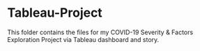 # Tableau-Project

This folder contains the files for my COVID-19 Severity & Factors Exploration Project via Tableau dashboard and story. 
